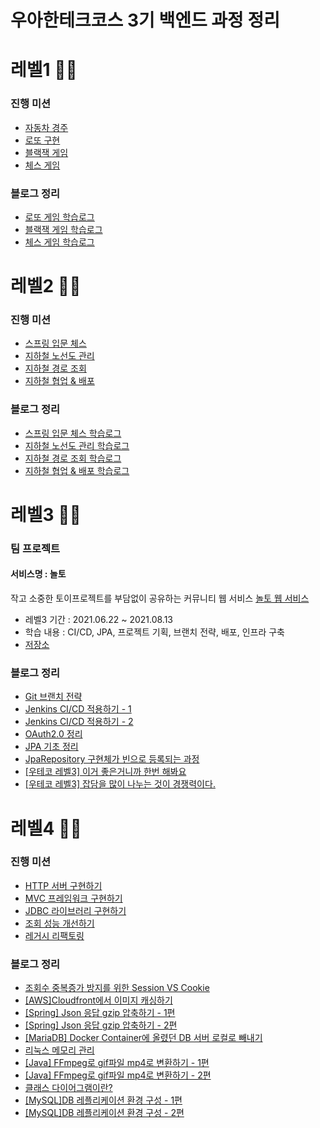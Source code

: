 # 우아한테크코스 3기 백엔드 과정 정리

# 레벨1 🧎🏻

### 진행 미션
* [자동차 경주](https://github.com/woowacourse/java-racingcar/tree/gomding)
* [로또 구현](https://github.com/woowacourse/java-lotto/tree/gomding)
* [블랙잭 게임](https://github.com/woowacourse/java-blackjack/tree/gomding)
* [체스 게임](https://github.com/woowacourse/java-chess/tree/gomding)

### 블로그 정리
* [로또 게임 학습로그](https://parkadd.tistory.com/58?category=967882)
* [블랙잭 게임 학습로그](https://parkadd.tistory.com/81?category=967882)
* [체스 게임 학습로그](https://parkadd.tistory.com/64?category=967882)

# 레벨2 🧍🏻

### 진행 미션
* [스프링 입문 체스](https://github.com/woowacourse/jwp-chess/tree/gomding)
* [지하철 노선도 관리](https://github.com/woowacourse/atdd-subway-map/tree/gomding)
* [지하철 경로 조회](https://github.com/woowacourse/atdd-subway-map/tree/gomding)
* [지하철 협업 & 배포](https://github.com/woowacourse/atdd-subway-fare/tree/gomding)

### 블로그 정리
* [스프링 입문 체스 학습로그](https://parkadd.tistory.com/77?category=967882)
* [지하철 노선도 관리 학습로그](https://parkadd.tistory.com/92?category=967882)
* [지하철 경로 조회 학습로그](https://parkadd.tistory.com/93?category=967882)
* [지하철 협업 & 배포 학습로그](https://parkadd.tistory.com/100?category=967882)

# 레벨3 🚶🏻

### 팀 프로젝트

#### 서비스명 : 놀토
작고 소중한 토이프로젝트를 부담없이 공유하는 커뮤니티 웹 서비스
[놀토 웹 서비스](https://nolto.app)

* 레벨3 기간 : 2021.06.22 ~ 2021.08.13
* 학습 내용 : CI/CD, JPA, 프로젝트 기획, 브랜치 전략, 배포, 인프라 구축
* [저장소](https://github.com/Gomding/2021-nolto)

### 블로그 정리
* [Git 브랜치 전략](https://parkadd.tistory.com/101?category=967882)
* [Jenkins CI/CD 적용하기 - 1](https://parkadd.tistory.com/102?category=913764)
* [Jenkins CI/CD 적용하기 - 2](https://parkadd.tistory.com/103?category=913764)
* [OAuth2.0 정리](https://parkadd.tistory.com/104?category=913764)
* [JPA 기초 정리](https://parkadd.tistory.com/105?category=913740)
* [JpaRepository 구현체가 빈으로 등록되는 과정](https://parkadd.tistory.com/106?category=913740)
* [[우테코 레벨3] 이거 좋은거니까 한번 해봐요](https://parkadd.tistory.com/109?category=913741)
* [[우테코 레벨3] 잡담을 많이 나누는 것이 경쟁력이다.](https://parkadd.tistory.com/110?category=913741)

# 레벨4 🏃🏻

### 진행 미션
* [HTTP 서버 구현하기](https://github.com/woowacourse/jwp-dashboard-http/tree/gomding)
* [MVC 프레임워크 구현하기](https://github.com/woowacourse/jwp-dashboard-mvc/tree/gomding)
* [JDBC 라이브러리 구현하기](https://github.com/woowacourse/jwp-dashboard-jdbc)
* [조회 성능 개선하기](https://github.com/woowacourse/sql-tuning/tree/gomding)
* [레거시 리팩토링](https://github.com/woowacourse/jwp-refactoring/tree/gomding)

### 블로그 정리
* [조회수 중복증가 방지를 위한 Session VS Cookie](https://parkadd.tistory.com/115?category=913764)
* [[AWS]Cloudfront에서 이미지 캐싱하기](https://parkadd.tistory.com/116?category=913764)
* [[Spring] Json 응답 gzip 압축하기 - 1편](https://parkadd.tistory.com/117?category=913739)
* [[Spring] Json 응답 gzip 압축하기 - 2편](https://parkadd.tistory.com/118?category=913739)
* [[MariaDB] Docker Container에 올렸던 DB 서버 로컬로 빼내기](https://parkadd.tistory.com/119?category=1007252)
* [리눅스 메모리 관리](https://parkadd.tistory.com/121?category=959024)
* [[Java] FFmpeg로 gif파일 mp4로 변환하기 - 1편](https://parkadd.tistory.com/122?category=913738)
* [[Java] FFmpeg로 gif파일 mp4로 변환하기 - 2편](https://parkadd.tistory.com/126?category=913738)
* [클래스 다이어그램이란?](https://parkadd.tistory.com/123?category=913764)
* [[MySQL]DB 레플리케이션 환경 구성 - 1편](https://parkadd.tistory.com/127?category=1007252)
* [[MySQL]DB 레플리케이션 환경 구성 - 2편](https://parkadd.tistory.com/128?category=913739)

